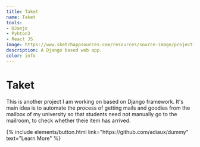 ```yaml
---
title: Taket
name: Taket
tools:
- DJanjo
- Pyhton3
- React JS
image: https://www.sketchappsources.com/resources/source-image/project-neon-groove-music-ui.png
description: A Django based web app.
color: info
---
```


# Taket 
This is another project I am working on based on Django framework. It's main idea is to automate the process of getting mails and goodies from the mailbox of my university so that students need not manually go to the mailroom, to check whether theie item has arrived.

<p class="text-center">
{% include elements/button.html link="https://github.com/adiaux/dummy" text="Learn More" %}
</p>
